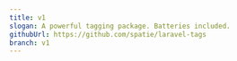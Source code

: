 ```yaml
---
title: v1
slogan: A powerful tagging package. Batteries included.
githubUrl: https://github.com/spatie/laravel-tags
branch: v1
---
```

